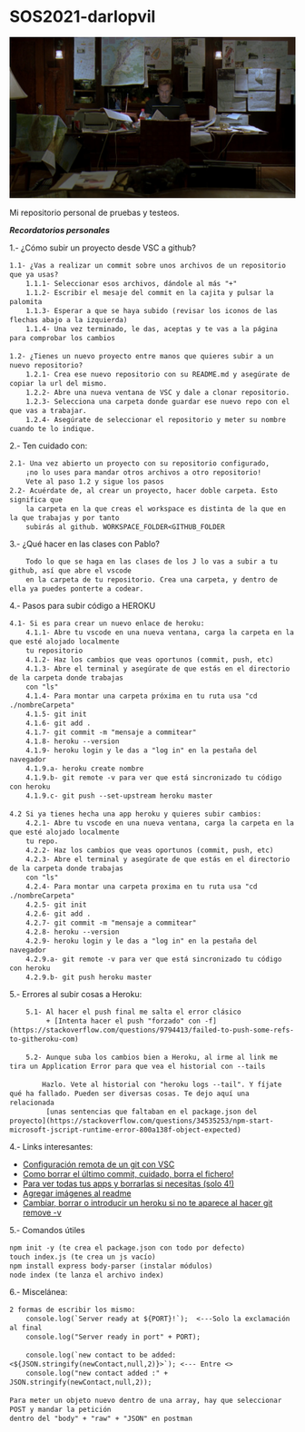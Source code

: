 # SOS2021-darlopvil


![Si ves esto es porque no ha cargado la foto](https://raw.githubusercontent.com/darlopvil/SOS2021-darlopvil/main/assets/studying.png)


Mi repositorio personal de pruebas y testeos.

***Recordatorios personales***

1.- ¿Cómo subir un proyecto desde VSC a github?

    1.1- ¿Vas a realizar un commit sobre unos archivos de un repositorio que ya usas?
        1.1.1- Seleccionar esos archivos, dándole al más "+"
        1.1.2- Escribir el mesaje del commit en la cajita y pulsar la palomita
        1.1.3- Esperar a que se haya subido (revisar los iconos de las flechas abajo a la izquierda)
        1.1.4- Una vez terminado, le das, aceptas y te vas a la página para comprobar los cambios

    1.2- ¿Tienes un nuevo proyecto entre manos que quieres subir a un nuevo repositorio?
        1.2.1- Crea ese nuevo repositorio con su README.md y asegúrate de copiar la url del mismo.
        1.2.2- Abre una nueva ventana de VSC y dale a clonar repositorio.
        1.2.3- Selecciona una carpeta donde guardar ese nuevo repo con el que vas a trabajar.
        1.2.4- Asegúrate de seleccionar el repositorio y meter su nombre cuando te lo indique.

2.- Ten cuidado con:

    2.1- Una vez abierto un proyecto con su repositorio configurado, 
        ¡no lo uses para mandar otros archivos a otro repositorio!
        Vete al paso 1.2 y sigue los pasos
    2.2- Acuérdate de, al crear un proyecto, hacer doble carpeta. Esto significa que
        la carpeta en la que creas el workspace es distinta de la que en la que trabajas y por tanto
        subirás al github. WORKSPACE_FOLDER<GITHUB_FOLDER

3.- ¿Qué hacer en las clases con Pablo?

        Todo lo que se haga en las clases de los J lo vas a subir a tu github, así que abre el vscode
        en la carpeta de tu repositorio. Crea una carpeta, y dentro de ella ya puedes ponterte a codear.

4.- Pasos para subir código a HEROKU

    4.1- Si es para crear un nuevo enlace de heroku:
        4.1.1- Abre tu vscode en una nueva ventana, carga la carpeta en la que esté alojado localmente 
        tu repositorio
        4.1.2- Haz los cambios que veas oportunos (commit, push, etc)
        4.1.3- Abre el terminal y asegúrate de que estás en el directorio de la carpeta donde trabajas 
        con "ls"
        4.1.4- Para montar una carpeta próxima en tu ruta usa "cd ./nombreCarpeta"
        4.1.5- git init
        4.1.6- git add .
        4.1.7- git commit -m "mensaje a commitear"
        4.1.8- heroku --version
        4.1.9- heroku login y le das a "log in" en la pestaña del navegador
        4.1.9.a- heroku create nombre
        4.1.9.b- git remote -v para ver que está sincronizado tu código con heroku
        4.1.9.c- git push --set-upstream heroku master

    4.2 Si ya tienes hecha una app heroku y quieres subir cambios:
        4.2.1- Abre tu vscode en una nueva ventana, carga la carpeta en la que esté alojado localmente 
        tu repo.
        4.2.2- Haz los cambios que veas oportunos (commit, push, etc)
        4.2.3- Abre el terminal y asegúrate de que estás en el directorio de la carpeta donde trabajas 
        con "ls"
        4.2.4- Para montar una carpeta proxima en tu ruta usa "cd ./nombreCarpeta"
        4.2.5- git init
        4.2.6- git add .
        4.2.7- git commit -m "mensaje a commitear"
        4.2.8- heroku --version
        4.2.9- heroku login y le das a "log in" en la pestaña del navegador
        4.2.9.a- git remote -v para ver que está sincronizado tu código con heroku
        4.2.9.b- git push heroku master

5.- Errores al subir cosas a Heroku:

        5.1- Al hacer el push final me salta el error clásico
             + [Intenta hacer el push "forzado" con -f](https://stackoverflow.com/questions/9794413/failed-to-push-some-refs-to-githeroku-com)
        
        5.2- Aunque suba los cambios bien a Heroku, al irme al link me tira un Application Error para que vea el historial con --tails

            Hazlo. Vete al historial con "heroku logs --tail". Y fíjate qué ha fallado. Pueden ser diversas cosas. Te dejo aquí una relacionada
             [unas sentencias que faltaban en el package.json del proyecto](https://stackoverflow.com/questions/34535253/npm-start-microsoft-jscript-runtime-error-800a138f-object-expected)

    
4.- Links interesantes:

+ [Configuración remota de un git con VSC](https://code.visualstudio.com/docs/editor/versioncontrol)
+ [Como borrar el último commit, cuidado, borra el fichero!](https://aprendegit.com/como-deshacer-el-ultimo-commit-en-git/)
+ [Para ver todas tus apps y borrarlas si necesitas (solo 4!)](https://dashboard.heroku.com/apps)
+ [Agregar imágenes al readme](https://parzibyte.me/blog/2019/01/17/agregar-imagenes-github-readme-otras-paginas/)
+ [Cambiar, borrar o introducir un heroku si no te aparece al hacer git remove -v](https://stackoverflow.com/questions/6226846/heroku-how-to-change-a-git-remote-on-heroku)

5.- Comandos útiles

    npm init -y (te crea el package.json con todo por defecto)
    touch index.js (te crea un js vacío)
    npm install express body-parser (instalar módulos)
    node index (te lanza el archivo index)

6.- Miscelánea:

    2 formas de escribir los mismo:
        console.log(`Server ready at ${PORT}!`);  <---Solo la exclamación al final
        console.log("Server ready in port" + PORT);

        console.log(`new contact to be added: <${JSON.stringify(newContact,null,2)}>`); <--- Entre <>
        console.log("new contact added :" + JSON.stringify(newContact,null,2));

    Para meter un objeto nuevo dentro de una array, hay que seleccionar POST y mandar la petición
    dentro del "body" + "raw" + "JSON" en postman
